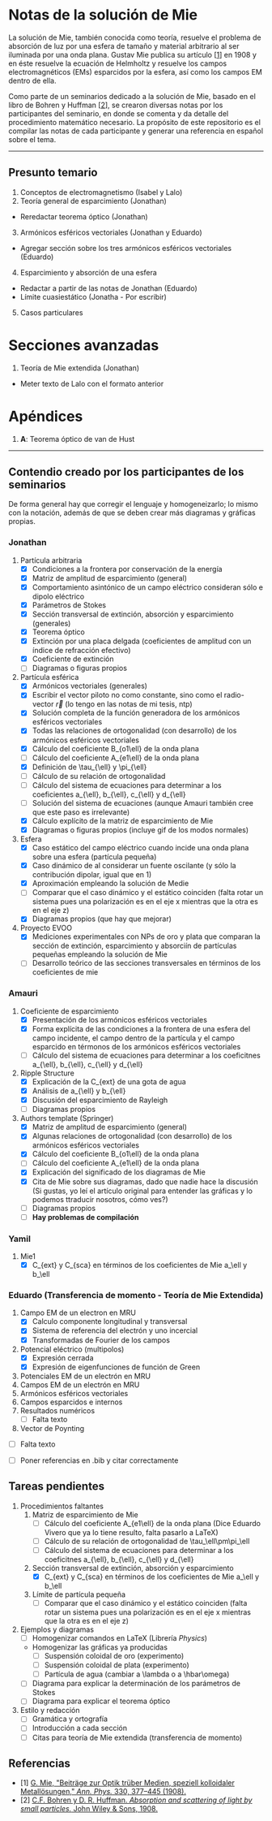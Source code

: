 # Notas de la solución de Mie

La solución de Mie, también conocida como teoría, resuelve el problema de absorción de luz por una esfera de tamaño y material arbitrario al ser iluminada por una onda plana. Gustav Mie publica su artículo [[1](1)] en 1908 y en éste resuelve la ecuación de Helmholtz y resuelve los campos electromagnéticos (EMs) esparcidos por la esfera, así como los campos EM dentro de ella.

Como parte de un seminarios dedicado a la solución de Mie, basado en el libro de Bohren y Huffman [[2](2)], se crearon diversas notas por los participantes del seminario, en donde se comenta y da detalle del procedimiento matemático necesario. La propósito de este repositorio es el compilar las notas de cada participante y generar una referencia en español sobre el tema.

---
## Presunto temario

1. Conceptos de electromagnetismo (Isabel y Lalo)
2. Teoría general de esparcimiento (Jonathan)
  - Reredactar teorema óptico (Jonathan)
3. Armónicos esféricos vectoriales (Jonathan y Eduardo)
  - Agregar sección sobre los tres armónicos esféricos vectoriales (Eduardo)
4. Esparcimiento y absorción de una esfera
  - Redactar a partir de las notas de Jonathan (Eduardo)
  - Límite cuasiestático (Jonatha - Por escribir)
5. Casos particulares

# Secciones avanzadas
1. Teoría de Mie extendida (Jonathan)
  - Meter texto de Lalo con el formato anterior

# Apéndices
1. **A**: Teorema óptico de van de Hust


---

## Contendio creado por los participantes de los seminarios

De forma general hay que corregir el lenguaje y homogeneizarlo; lo mismo con la notación, además de que se deben crear más diagramas y gráficas propias.

### Jonathan
1. Partícula arbitraria
    - [x] Condiciones a la frontera por conservación de la energía
    - [x] Matriz de amplitud de esparcimiento (general)
    - [x] Comportamiento asintónico de un campo eléctrico consideran sólo e dipolo eléctrico
    - [x] Parámetros de Stokes
    - [x] Sección transversal de extinción, absorción y esparcimiento (generales)
    - [x] Teorema óptico
    - [x] Extinción por una placa delgada (coeficientes de amplitud con un índice de refracción efectivo)
    - [x] Coeficiente de extinción
    - [ ] Diagramas o figuras propios

2. Partícula esférica
    - [x] Armónicos vectoriales (generales)
    - [x] Escribir el vector piloto no como constante, sino como el radio-vector $\vec{r}$ (lo tengo en las notas de mi tesis, ntp)
    - [x] Solución completa de la función generadora de los armónicos esféricos vectoriales
    - [x] Todas las relaciones de ortogonalidad (con desarrollo) de los armónicos esféricos vectoriales
    - [x] Cálculo del coeficiente B_{o1\ell} de la onda plana
    - [ ] Cálculo del coeficiente A_{e1\ell} de la onda plana
    - [x] Definición de \tau_{\ell}  y \pi_{\ell}
    - [ ] Cálculo de su relación de ortogonalidad
    - [ ] Cálculo del sistema de ecuaciones para determinar a los coeficientes a_{\ell}, b_{\ell}, c_{\ell} y d_{\ell}
    - [ ] Solución del sistema de ecuaciones (aunque Amauri también cree que este paso es irrelevante)
    - [x] Cálculo explícito de la matriz de esparcimiento de Mie
    - [x] Diagramas o figuras propios (incluye gif de los modos normales)

3. Esfera
    - [x] Caso estático del campo eléctrico cuando incide una onda plana sobre una esfera (partícula pequeña)
    - [x] Caso dinámico de al considerar un fuente oscilante (y sólo la contribución dipolar, igual que en 1)
    - [x] Aproximación empleando la solución de Medie
    - [ ] Comparar que el caso dinámico y el estático coinciden (falta rotar un sistema pues una polarización es en el eje x mientras que la otra es en el eje z)
    - [x] Diagramas propios (que hay que mejorar)

4. Proyecto EVOO
    - [x] Mediciones experimentales con NPs de oro y plata que comparan la sección de extinción, esparcimiento y absorciín de partículas pequeñas empleando la solución de Mie
    - [ ] Desarrollo teórico de las secciones transversales en términos de los coeficientes de mie

### Amauri
1. Coeficiente de esparcimiento
    - [x] Presentación de los armónicos esféricos vectoriales
    - [x] Forma explícita de las condiciones a la frontera de una esfera del campo incidente, el campo dentro de la partícula y el campo esparcido en térmonos de los armónicos esféricos vectoriales
    - [ ] Cálculo del sistema de ecuaciones para determinar a los coeficitnes a_{\ell}, b_{\ell}, c_{\ell} y d_{\ell}

2. Ripple Structure
    - [x] Explicación de la C_{ext} de una gota de agua
    - [x] Análisis de a_{\ell} y b_{\ell}
    - [x] Discusión del esparcimiento de Rayleigh
    - [ ] Diagramas propios

3. Authors template (Springer)
    - [x] Matriz de amplitud de esparcimiento (general)
    - [x] Algunas relaciones de ortogonalidad (con desarrollo) de los armónicos esféricos vectoriales
    - [x] Cálculo del coeficiente B_{o1\ell} de la onda plana
    - [ ] Cálculo del coeficiente A_{e1\ell} de la onda plana
    - [x] Explicación del significado de los diagramas de Mie
    - [x] Cita de Mie sobre sus diagramas, dado que nadie hace la discusión (Si gustas, yo leí el artículo original para entender las gráficas y lo podemos ttraducir nosotros, cómo ves?)
    - [ ] Diagramas propios
    - [ ] **Hay problemas de compilación**

### Yamil
1. Mie1
    - [x] C_{ext} y C_{sca} en términos de los coeficientes de Mie a_\ell y b_\ell

### Eduardo (Transferencia de momento - Teoría de Mie Extendida)
1.  Campo EM de un electron en MRU
    - [x] Calculo componente longitudinal y transversal
    - [x] Sistema de referencia del electrón y uno incercial
    - [x] Transformadas de Fourier de los campos
2.  Potencial eléctrico (multipolos)
    - [x] Expresión cerrada
    - [x] Expresión de eigenfunciones de función de Green
3. Potenciales EM de un electrón en MRU
4. Campos EM de un electrón en MRU
5. Armónicos esféricos vectoriales
6. Campos esparcidos e internos
7. Resultados numéricos
   - [ ] Falta texto
8. Vector de Poynting
  - [ ] Falta texto
- [ ] Poner referencias en .bib y citar correctamente



## Tareas pendientes

1. Procedimientos faltantes
    1. Matriz de esparcimiento de Mie
        - [ ] Cálculo del coeficiente A_{e1\ell} de la onda plana (Dice Eduardo Vivero que ya lo tiene resulto, falta pasarlo a LaTeX)
        - [ ] Cálculo de su relación de ortogonalidad de \tau_\ell\pm\pi_\ell
        - [ ] Cálculo del sistema de ecuaciones para determinar a los coeficitnes a_{\ell}, b_{\ell}, c_{\ell} y d_{\ell}
    2. Sección transversal de extinción, absorción y esparcimiento
        - [x] C_{ext} y C_{sca} en términos de los coeficientes de Mie a_\ell y b_\ell
    3. Límite de partícula pequeña
        - [ ] Comparar que el caso dinámico y el estático coinciden (falta rotar un sistema pues una polarización es en el eje x mientras que la otra es en el eje z)

2. Ejemplos y diagramas
    - [ ] Homogenizar comandos en LaTeX (Librería _Physics_)
    - Homogenizar las gráficas ya producidas
        - [ ] Suspensión coloidal de oro (experimento)
        - [ ] Suspensión coloidal de plata (experimento)
        - [ ] Partícula de agua (cambiar a \lambda o a \hbar\omega)
    - [ ] Diagrama para explicar la determinación de los parámetros de Stokes
    - [ ] Diagrama para explicar el teorema óptico

3. Estilo y redacción
    - [ ] Gramática y ortografía
    - [ ] Introducción a cada sección
    - [ ] Citas para teoría de Mie extendida (transferencia de momento)

## Referencias
- [1] [G. Mie, "Beiträge zur Optik trüber Medien, speziell kolloidaler Metallösungen," _Ann. Phys._ 330, 377–445 (1908).](https://onlinelibrary.wiley.com/doi/epdf/10.1002/andp.19083300302)
- [2] [C.F. Bohren y D. R. Huffman. _Absorption and scattering of light by small particles._ John Wiley & Sons, 1908.](https://books.google.com.mx/books/about/Absorption_and_Scattering_of_Light_by_Sm.html?id=ib3EMXXIRXUC&redir_esc=y)
